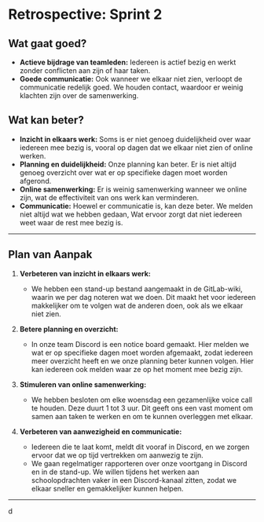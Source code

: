 # Retrospective: Sprint 2

## Wat gaat goed?
- **Actieve bijdrage van teamleden:** Iedereen is actief bezig en werkt zonder conflicten aan zijn of haar taken.
- **Goede communicatie:** Ook wanneer we elkaar niet zien, verloopt de communicatie redelijk goed. We houden contact, waardoor er weinig klachten zijn over de samenwerking.

## Wat kan beter?
- **Inzicht in elkaars werk:** Soms is er niet genoeg duidelijkheid over waar iedereen mee bezig is, vooral op dagen dat we elkaar niet zien of online werken.
- **Planning en duidelijkheid:** Onze planning kan beter. Er is niet altijd genoeg overzicht over wat er op specifieke dagen moet worden afgerond.
- **Online samenwerking:** Er is weinig samenwerking wanneer we online zijn, wat de effectiviteit van ons werk kan verminderen.
- **Communicatie:** Hoewel er communicatie is, kan deze beter. We melden niet altijd wat we hebben gedaan, Wat ervoor zorgt dat niet iedereen weet waar de rest mee bezig is. 

---

## Plan van Aanpak

1. **Verbeteren van inzicht in elkaars werk:**
    - We hebben een stand-up bestand aangemaakt in de GitLab-wiki, waarin we per dag noteren wat we doen. Dit maakt het voor iedereen makkelijker om te volgen wat de anderen doen, ook als we elkaar niet zien.

2. **Betere planning en overzicht:**
    - In onze team Discord is een notice board gemaakt. Hier melden we wat er op specifieke dagen moet worden afgemaakt, zodat iedereen meer overzicht heeft en we onze planning beter kunnen volgen. Hier kan iedereen ook melden waar ze op het moment mee bezig zijn.

3. **Stimuleren van online samenwerking:**
    - We hebben besloten om elke woensdag een gezamenlijke voice call te houden. Deze duurt 1 tot 3 uur. Dit geeft ons een vast moment om samen aan taken te werken en om te kunnen overleggen met elkaar.

4. **Verbeteren van aanwezigheid en communicatie:**
    - Iedereen die te laat komt, meldt dit vooraf in Discord, en we zorgen ervoor dat we op tijd vertrekken om aanwezig te zijn.
    - We gaan regelmatiger rapporteren over onze voortgang in Discord en in de stand-up. We willen tijdens het werken aan schoolopdrachten vaker in een Discord-kanaal zitten, zodat we elkaar sneller en gemakkelijker kunnen helpen.

---
d